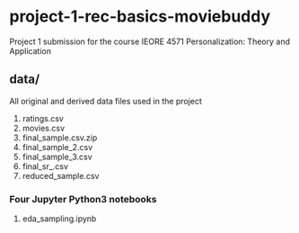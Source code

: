 # project-1-rec-basics-moviebuddy
Project 1 submission for the course IEORE 4571 Personalization: Theory and Application

## data/
All original and derived data files used in the project
1. ratings.csv
2. movies.csv
3. final_sample.csv.zip
5. final_sample_2.csv
6. final_sample_3.csv
7. final_sr_.csv
8. reduced_sample.csv

### Four Jupyter Python3 notebooks
1. eda_sampling.ipynb
